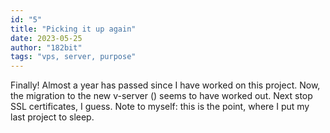 ```yaml
---
id: "5"
title: "Picking it up again"
date: 2023-05-25
author: "182bit"
tags: "vps, server, purpose"
---
```

Finally! Almost a year has passed since I have worked on this project. Now, the migration to the new v-server () seems to have worked out. Next stop SSL certificates, I guess. Note to myself: this is the point, where I put my last project to sleep. 
